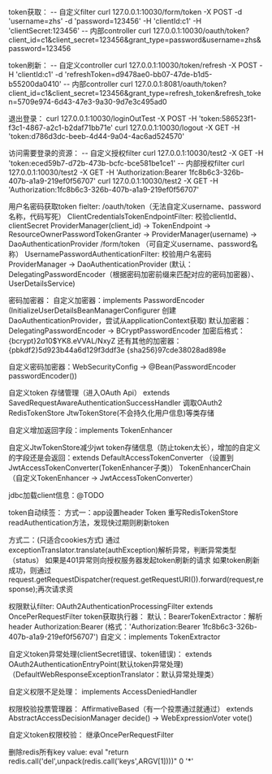  
 token获取：
 -- 自定义filter
 curl 127.0.0.1:10030/form/token -X POST -d 'username=zhs'  -d 'password=123456' -H 'clientId:c1' -H 'clientSecret:123456'
 -- 内部controller
 curl 127.0.0.1:10030/oauth/token?client_id=c1\&client_secret=123456\&grant_type=password\&username=zhs\&password=123456

 token刷新：
 -- 自定义controller
 curl 127.0.0.1:10030/token/refresh -X POST  -H 'clientId:c1' -d 'refreshToken=d9478ae0-bb07-47de-b1d5-b55200da0410'
 -- 内部controller
 curl 127.0.0.1:8081/oauth/token?client_id=c1\&client_secret=123456\&grant_type=refresh_token\&refresh_token=5709e974-6d43-47e3-9a30-9d7e3c495ad0

 退出登录：
 curl 127.0.0.1:10030/loginOutTest -X POST -H 'token:586523f1-f3c1-4867-a2c1-b2daf71bb71e'
 curl 127.0.0.1:10030/logout -X GET -H 'token:d786d3dc-beeb-4d44-9a04-4ac6ad524570'
 
 访问需要登录的资源：
 -- 自定义授权filter
 curl 127.0.0.1:10030/test2 -X GET -H 'token:eced59b7-d72b-473b-bcfc-bce581be1ce1'
 -- 内部授权filter
 curl 127.0.0.1:10030/test2 -X GET -H 'Authorization:Bearer 1fc8b6c3-326b-407b-a1a9-219ef0f56707'
 curl 127.0.0.1:10030/test2 -X GET -H 'Authorization:1fc8b6c3-326b-407b-a1a9-219ef0f56707'

 
用户名密码获取token fielter: 
/oauth/token（无法自定义username、password名称，代码写死）
ClientCredentialsTokenEndpointFilter: 校验clientId、clientSecret
  ProviderManager(client_id) -> TokenEndpoint -> ResourceOwnerPasswordTokenGranter -> ProviderManager(username) -> DaoAuthenticationProvider
/form/token （可自定义username、password名称）
UsernamePasswordAuthenticationFilter: 校验用户名密码
  ProviderManager -> DaoAuthenticationProvider (默认：DelegatingPasswordEncoder（根据密码加密前缀来匹配对应的密码加密器）、UserDetailsService)

密码加密器： 
自定义加密器：implements PasswordEncoder (InitializeUserDetailsBeanManagerConfigurer 创建DaoAuthenticationProvider，尝试从applicationContext获取)
默认加密器：DelegatingPasswordEncoder -> BCryptPasswordEncoder
 加密后格式：{bcrypt}$2a$10$YK8.eVVAL/NxyZ
 还有其他的加密器：
 {pbkdf2}5d923b44a6d129f3ddf3e
 {sha256}97cde38028ad898e
 
自定义密码加密器：WebSecurityConfig -> @Bean(PasswordEncoder passwordEncoder())
 
自定义token 存储管理（进入OAuth Api） extends SavedRequestAwareAuthenticationSuccessHandler 调取OAuth2 RedisTokenStore JtwTokenStore(不会持久化用户信息)等类存储

自定义增加返回字段：implements TokenEnhancer

自定义JtwTokenStore减少jwt token存储信息（防止token太长），增加的自定义的字段还是会返回：extends DefaultAccessTokenConverter （设置到JwtAccessTokenConverter(TokenEnhancer子类)）
   TokenEnhancerChain（自定义TokenEnhancer -> JwtAccessTokenConverter）

jdbc加载client信息：@TODO   

token自动续签：
  方式一：app设置header Token
  重写RedisTokenStore  readAuthentication方法，发现快过期则刷新token

  方式二：(只适合cookies方式)
  通过exceptionTranslator.translate(authException)解析异常，判断异常类型（status）
  如果是401异常则向授权服务器发起token刷新的请求
  如果token刷新成功，则通过request.getRequestDispatcher(request.getRequestURI()).forward(request,response);再次请求资



权限默认filter: 
OAuth2AuthenticationProcessingFilter extends OncePerRequestFilter
   token获取执行器：
     默认：BearerTokenExtractor：解析header Authorization:Bearer (格式：'Authorization:Bearer 1fc8b6c3-326b-407b-a1a9-219ef0f56707')
	 自定义：implements TokenExtractor
   	 
	 
   自定义token异常处理(clientSecret错误、token错误)：
     extends OAuth2AuthenticationEntryPoint(默认token异常处理)（DefaultWebResponseExceptionTranslator：默认异常处理类）
	 
   自定义权限不足处理：
      implements AccessDeniedHandler	
   
   权限校验投票管理器：
     AffirmativeBased（有一个投票通过就通过） extends AbstractAccessDecisionManager decide() ->  WebExpressionVoter vote()
	 
自定义token权限校验：
   继承OncePerRequestFilter
 
 
删除redis所有key value:
 eval "return redis.call('del',unpack(redis.call('keys',ARGV[1])))" 0 '*'
 
 